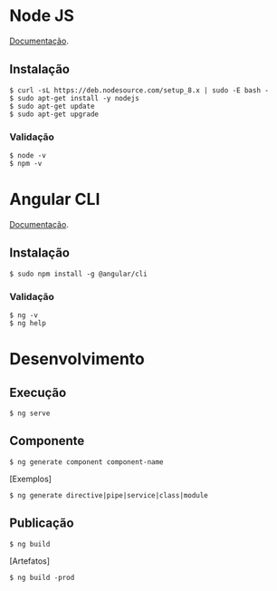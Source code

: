 # Node JS
[Documentação](https://nodejs.org/en/).

## Instalação
```shell
$ curl -sL https://deb.nodesource.com/setup_8.x | sudo -E bash -
$ sudo apt-get install -y nodejs
$ sudo apt-get update
$ sudo apt-get upgrade
```

### Validação
```shell
$ node -v
$ npm -v
```


# Angular CLI
[Documentação](https://cli.angular.io/).

## Instalação
```shell
$ sudo npm install -g @angular/cli
```

### Validação
```shell
$ ng -v
$ ng help
```


# Desenvolvimento

## Execução
```shell
$ ng serve
```

## Componente
```shell
$ ng generate component component-name
```
[Exemplos]
```shell
$ ng generate directive|pipe|service|class|module
```

## Publicação
```shell
$ ng build
```
[Artefatos]
```shell
$ ng build -prod
```
